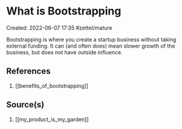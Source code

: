 # What is Bootstrapping
Created: 2022-06-07 17:35
#zettel/mature 

Bootstrapping is where you create a startup business without taking external funding.
It can (and often does) mean slower growth of the business, but does not have outside influence.

## References
1. [[benefits_of_bootstrapping]]

## Source(s)
1. [[my_product_is_my_garden]]